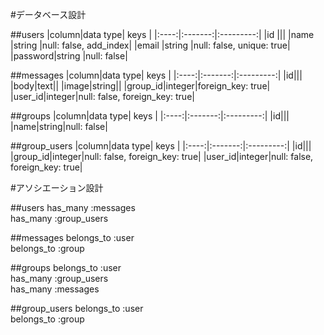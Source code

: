 #データベース設計

##users
|column|data type|    keys   |
|:----:|:-------:|:---------:|
|id    |||
|name  |string   |null: false, add_index|
|email |string   |null: false, unique: true|
|password|string |null: false|

##messages
|column|data type|    keys   |
|:----:|:-------:|:---------:|
|id|||
|body|text||
|image|string||
|group_id|integer|foreign_key: true|
|user_id|integer|null: false, foreign_key: true|


##groups
|column|data type|    keys   |
|:----:|:-------:|:---------:|
|id|||
|name|string|null: false|

##group_users
|column|data type|    keys   |
|:----:|:-------:|:---------:|
|id|||
|group_id|integer|null: false, foreign_key: true|
|user_id|integer|null: false, foreign_key: true|


#アソシエーション設計

##users
has_many :messages  
has_many :group_users

##messages
belongs_to :user  
belongs_to :group

##groups
belongs_to :user  
has_many :group_users  
has_many :messages

##group_users
belongs_to :user  
belongs_to :group
